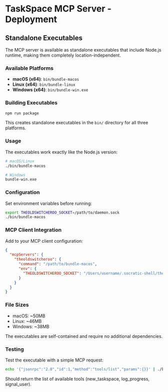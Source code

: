 # TaskSpace MCP Server - Deployment

## Standalone Executables

The MCP server is available as standalone executables that include Node.js runtime, making them completely location-independent.

### Available Platforms

- **macOS (x64)**: `bin/bundle-macos`
- **Linux (x64)**: `bin/bundle-linux` 
- **Windows (x64)**: `bin/bundle-win.exe`

### Building Executables

```bash
npm run package
```

This creates standalone executables in the `bin/` directory for all three platforms.

### Usage

The executables work exactly like the Node.js version:

```bash
# macOS/Linux
./bin/bundle-macos

# Windows  
bundle-win.exe
```

### Configuration

Set environment variables before running:

```bash
export THEOLDSWITCHEROO_SOCKET=/path/to/daemon.sock
./bin/bundle-macos
```

### MCP Client Integration

Add to your MCP client configuration:

```json
{
  "mcpServers": {
    "theoldswitcheroo": {
      "command": "/path/to/bundle-macos",
      "env": {
        "THEOLDSWITCHEROO_SOCKET": "/Users/username/.socratic-shell/theoldswitcheroo/daemon.sock"
      }
    }
  }
}
```

### File Sizes

- macOS: ~50MB
- Linux: ~46MB  
- Windows: ~38MB

The executables are self-contained and require no additional dependencies.

### Testing

Test the executable with a simple MCP request:

```bash
echo '{"jsonrpc":"2.0","id":1,"method":"tools/list","params":{}}' | ./bin/bundle-macos
```

Should return the list of available tools (new_taskspace, log_progress, signal_user).
